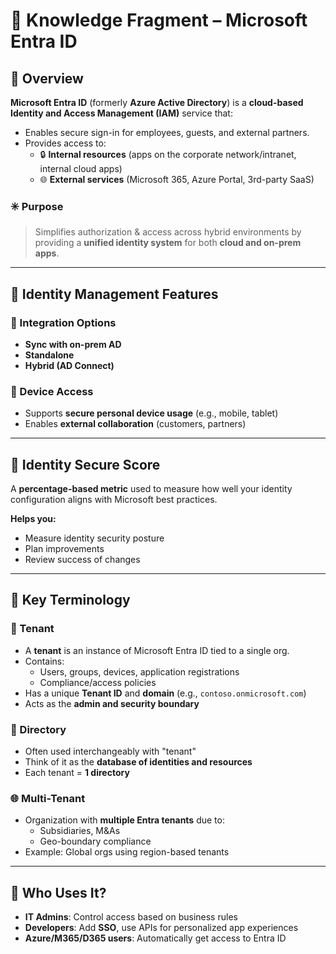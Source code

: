 # 🧠 Knowledge Fragment – Microsoft Entra ID

## 🔹 Overview

**Microsoft Entra ID** (formerly **Azure Active Directory**) is a **cloud-based Identity and Access Management (IAM)** service that:

- Enables secure sign-in for employees, guests, and external partners.
- Provides access to:
  - 🔒 **Internal resources** (apps on the corporate network/intranet, internal cloud apps)
  - 🌐 **External services** (Microsoft 365, Azure Portal, 3rd-party SaaS)

### ✳️ Purpose

> Simplifies authorization & access across hybrid environments by providing a **unified identity system** for both **cloud and on-prem apps**.

---

## 🔑 Identity Management Features

### 🏢 Integration Options
- **Sync with on-prem AD**
- **Standalone**
- **Hybrid (AD Connect)**

### 📱 Device Access
- Supports **secure personal device usage** (e.g., mobile, tablet)
- Enables **external collaboration** (customers, partners)

---

## 🧪 Identity Secure Score

A **percentage-based metric** used to measure how well your identity configuration aligns with Microsoft best practices.

**Helps you:**
- Measure identity security posture
- Plan improvements
- Review success of changes

---

## 📘 Key Terminology

### 🏢 Tenant

- A **tenant** is an instance of Microsoft Entra ID tied to a single org.
- Contains:
  - Users, groups, devices, application registrations
  - Compliance/access policies
- Has a unique **Tenant ID** and **domain** (e.g., `contoso.onmicrosoft.com`)
- Acts as the **admin and security boundary**

### 📂 Directory

- Often used interchangeably with "tenant"
- Think of it as the **database of identities and resources**
- Each tenant = **1 directory**

### 🌐 Multi-Tenant

- Organization with **multiple Entra tenants** due to:
  - Subsidiaries, M&As
  - Geo-boundary compliance
- Example: Global orgs using region-based tenants

---

## 👥 Who Uses It?

- **IT Admins**: Control access based on business rules
- **Developers**: Add **SSO**, use APIs for personalized app experiences
- **Azure/M365/D365 users**: Automatically get access to Entra ID
